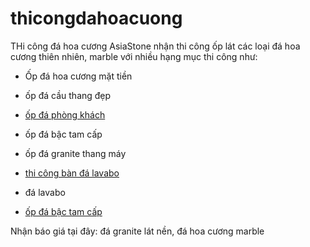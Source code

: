 # thicongdahoacuong
THi công đá hoa cương
AsiaStone nhận thi công ốp lát các loại đá hoa cương thiên nhiên, marble với nhiều hạng mục thi công như:

- Ốp đá hoa cương mặt tiền

- ốp đá cầu thang đẹp

- [ốp đá phòng khách](https://asiastone.vn/op-lat-da-granite-phong-khach)

- ốp đá bậc tam cấp

- ốp đá granite thang máy

- [thi công bàn đá lavabo](https://asiastone.vn/thi-cong-ban-lavabo-da-tu-nhien)

- đá lavabo

- [ốp đá bậc tam cấp](https://asiastone.vn/op-da-hoa-cuong-bac-tam-cap)

Nhận báo giá tại đây: đá granite lát nền, đá hoa cương marble
